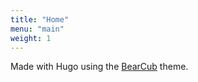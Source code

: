 ```yaml
---
title: "Home"
menu: "main"
weight: 1
---
```


Made with Hugo using the [BearCub](https://github.com/solomonarul/hugo-bearcub) theme.
